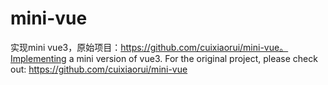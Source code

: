 # mini-vue
实现mini vue3，原始项目：https://github.com/cuixiaorui/mini-vue。Implementing a mini version of vue3. For the original project, please check out: https://github.com/cuixiaorui/mini-vue

